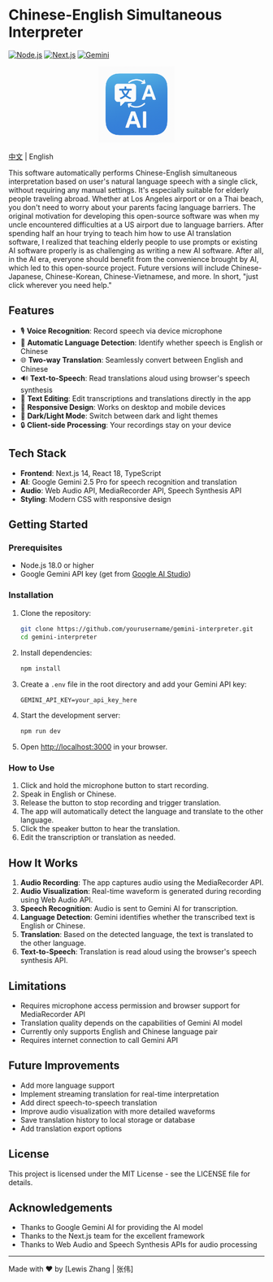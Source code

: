 # Chinese-English Simultaneous Interpreter

[![Node.js](https://img.shields.io/badge/Node.js-v18.0%2B-brightgreen)](https://nodejs.org/)
[![Next.js](https://img.shields.io/badge/Next.js-v14-black)](https://nextjs.org/)
[![Gemini](https://img.shields.io/badge/Gemini-2.5%20Pro-blue)](https://ai.google.dev/)

<p align="center">
  <img src="./public/icon-192x192.png" alt="Chinese-English Interpreter Icon" width="150">
</p>

[中文](README.zh.md) | English

This software automatically performs Chinese-English simultaneous interpretation based on user's natural language speech with a single click, without requiring any manual settings. It's especially suitable for elderly people traveling abroad. Whether at Los Angeles airport or on a Thai beach, you don't need to worry about your parents facing language barriers. The original motivation for developing this open-source software was when my uncle encountered difficulties at a US airport due to language barriers. After spending half an hour trying to teach him how to use AI translation software, I realized that teaching elderly people to use prompts or existing AI software properly is as challenging as writing a new AI software. After all, in the AI era, everyone should benefit from the convenience brought by AI, which led to this open-source project. Future versions will include Chinese-Japanese, Chinese-Korean, Chinese-Vietnamese, and more. In short, "just click wherever you need help."

## Features

- 🎙️ **Voice Recognition**: Record speech via device microphone
- 🔄 **Automatic Language Detection**: Identify whether speech is English or Chinese
- 🌐 **Two-way Translation**: Seamlessly convert between English and Chinese
- 🔊 **Text-to-Speech**: Read translations aloud using browser's speech synthesis
- 📝 **Text Editing**: Edit transcriptions and translations directly in the app
- 📱 **Responsive Design**: Works on desktop and mobile devices
- 🌙 **Dark/Light Mode**: Switch between dark and light themes
- 🔒 **Client-side Processing**: Your recordings stay on your device

## Tech Stack

- **Frontend**: Next.js 14, React 18, TypeScript
- **AI**: Google Gemini 2.5 Pro for speech recognition and translation
- **Audio**: Web Audio API, MediaRecorder API, Speech Synthesis API
- **Styling**: Modern CSS with responsive design

## Getting Started

### Prerequisites

- Node.js 18.0 or higher
- Google Gemini API key (get from [Google AI Studio](https://aistudio.google.com/))

### Installation

1. Clone the repository:
   ```bash
   git clone https://github.com/yourusername/gemini-interpreter.git
   cd gemini-interpreter
   ```

2. Install dependencies:
   ```bash
   npm install
   ```

3. Create a `.env` file in the root directory and add your Gemini API key:
   ```
   GEMINI_API_KEY=your_api_key_here
   ```

4. Start the development server:
   ```bash
   npm run dev
   ```

5. Open [http://localhost:3000](http://localhost:3000) in your browser.

### How to Use

1. Click and hold the microphone button to start recording.
2. Speak in English or Chinese.
3. Release the button to stop recording and trigger translation.
4. The app will automatically detect the language and translate to the other language.
5. Click the speaker button to hear the translation.
6. Edit the transcription or translation as needed.

## How It Works

1. **Audio Recording**: The app captures audio using the MediaRecorder API.
2. **Audio Visualization**: Real-time waveform is generated during recording using Web Audio API.
3. **Speech Recognition**: Audio is sent to Gemini AI for transcription.
4. **Language Detection**: Gemini identifies whether the transcribed text is English or Chinese.
5. **Translation**: Based on the detected language, the text is translated to the other language.
6. **Text-to-Speech**: Translation is read aloud using the browser's speech synthesis API.

## Limitations

- Requires microphone access permission and browser support for MediaRecorder API
- Translation quality depends on the capabilities of Gemini AI model
- Currently only supports English and Chinese language pair
- Requires internet connection to call Gemini API

## Future Improvements

- Add more language support
- Implement streaming translation for real-time interpretation
- Add direct speech-to-speech translation
- Improve audio visualization with more detailed waveforms
- Save translation history to local storage or database
- Add translation export options

## License

This project is licensed under the MIT License - see the LICENSE file for details.

## Acknowledgements

- Thanks to Google Gemini AI for providing the AI model
- Thanks to the Next.js team for the excellent framework
- Thanks to Web Audio and Speech Synthesis APIs for audio processing

---

Made with ❤️ by [Lewis Zhang | 张伟]

